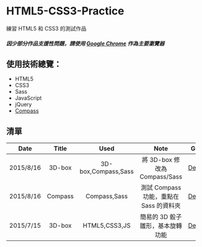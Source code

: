 # HTML5-CSS3-Practice

練習 HTML5 和 CSS3 的測試作品

##### 因少部分作品支援性問題，請使用 [Google Chrome](https://www.google.com/chrome/browser/desktop/index.html) 作為主要瀏覽器

## 使用技術總覽：

* HTML5
* CSS3
* Sass
* JavaScript
* jQuery
* [Compass](http://compass-style.org)

## 清單

| Date      | Title           | Used                |  Note                       | Goto  |
| :-------: |:---------------:| :------------------:| :--------------------------:| -----:|
| 2015/8/16 | 3D-box          | 3D-box,Compass,Sass | 將 3D-box 修改為 Compass/Sass | [ Demo ](http://polarbearandrew.github.io/HTML5-CSS3-Practice/3D-box-compass/box.html) |
| 2015/8/16 | Compass         | Compass,Sass        | 測試 Compass 功能，重點在 Sass 的資料夾 | [ Demo ](http://polarbearandrew.github.io/HTML5-CSS3-Practice/demo-compass/index.html) |
| 2015/7/15 | 3D-box          | HTML5,CSS3,JS       | 簡易的 3D 骰子雛形，基本旋轉功能 | [ Demo ](http://polarbearandrew.github.io/HTML5-CSS3-Practice/3D-box/index.html) |


